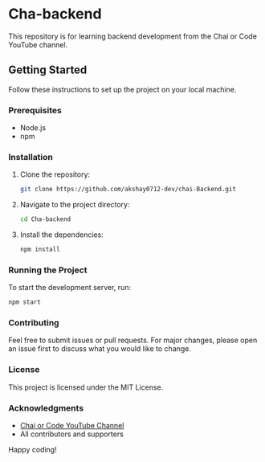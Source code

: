 # Cha-backend

This repository is for learning backend development from the Chai or Code YouTube channel.

## Getting Started

Follow these instructions to set up the project on your local machine.

### Prerequisites

- Node.js
- npm

### Installation

1. Clone the repository:
    ```bash
    git clone https://github.com/akshay0712-dev/chai-Backend.git
    ```
2. Navigate to the project directory:
    ```bash
    cd Cha-backend
    ```
3. Install the dependencies:
    ```bash
    npm install
    ```

### Running the Project

To start the development server, run:
```bash
npm start
```

### Contributing

Feel free to submit issues or pull requests. For major changes, please open an issue first to discuss what you would like to change.

### License

This project is licensed under the MIT License.

### Acknowledgments

- [Chai or Code YouTube Channel](https://youtube.com/playlist?list=PLu71SKxNbfoBGh_8p_NS-ZAh6v7HhYqHW&si=P1SpEcuVnKPgaLCU)
- All contributors and supporters

Happy coding!